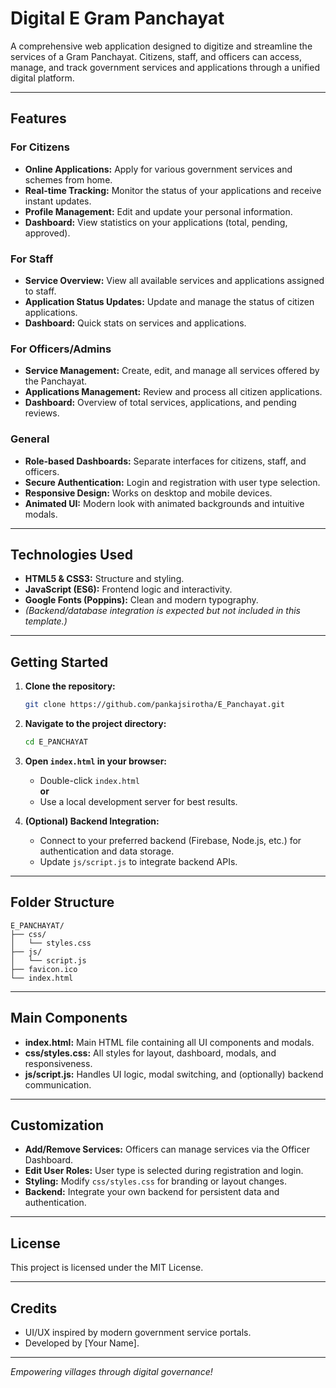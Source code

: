 # Digital E Gram Panchayat

A comprehensive web application designed to digitize and streamline the services of a Gram Panchayat. Citizens, staff, and officers can access, manage, and track government services and applications through a unified digital platform.

---

## Features

### For Citizens

- **Online Applications:** Apply for various government services and schemes from home.
- **Real-time Tracking:** Monitor the status of your applications and receive instant updates.
- **Profile Management:** Edit and update your personal information.
- **Dashboard:** View statistics on your applications (total, pending, approved).

### For Staff

- **Service Overview:** View all available services and applications assigned to staff.
- **Application Status Updates:** Update and manage the status of citizen applications.
- **Dashboard:** Quick stats on services and applications.

### For Officers/Admins

- **Service Management:** Create, edit, and manage all services offered by the Panchayat.
- **Applications Management:** Review and process all citizen applications.
- **Dashboard:** Overview of total services, applications, and pending reviews.

### General

- **Role-based Dashboards:** Separate interfaces for citizens, staff, and officers.
- **Secure Authentication:** Login and registration with user type selection.
- **Responsive Design:** Works on desktop and mobile devices.
- **Animated UI:** Modern look with animated backgrounds and intuitive modals.

---

## Technologies Used

- **HTML5 & CSS3:** Structure and styling.
- **JavaScript (ES6):** Frontend logic and interactivity.
- **Google Fonts (Poppins):** Clean and modern typography.
- _(Backend/database integration is expected but not included in this template.)_

---

## Getting Started

1. **Clone the repository:**

   ```bash
   git clone https://github.com/pankajsirotha/E_Panchayat.git
   ```

2. **Navigate to the project directory:**

   ```bash
   cd E_PANCHAYAT
   ```

3. **Open `index.html` in your browser:**

   - Double-click `index.html`  
     **or**
   - Use a local development server for best results.

4. **(Optional) Backend Integration:**
   - Connect to your preferred backend (Firebase, Node.js, etc.) for authentication and data storage.
   - Update `js/script.js` to integrate backend APIs.

---

## Folder Structure

```
E_PANCHAYAT/
├── css/
│   └── styles.css
├── js/
│   └── script.js
├── favicon.ico
└── index.html
```

---

## Main Components

- **index.html:** Main HTML file containing all UI components and modals.
- **css/styles.css:** All styles for layout, dashboard, modals, and responsiveness.
- **js/script.js:** Handles UI logic, modal switching, and (optionally) backend communication.

---

## Customization

- **Add/Remove Services:** Officers can manage services via the Officer Dashboard.
- **Edit User Roles:** User type is selected during registration and login.
- **Styling:** Modify `css/styles.css` for branding or layout changes.
- **Backend:** Integrate your own backend for persistent data and authentication.

---

## License

This project is licensed under the MIT License.

---

## Credits

- UI/UX inspired by modern government service portals.
- Developed by [Your Name].

---

_Empowering villages through digital governance!_
